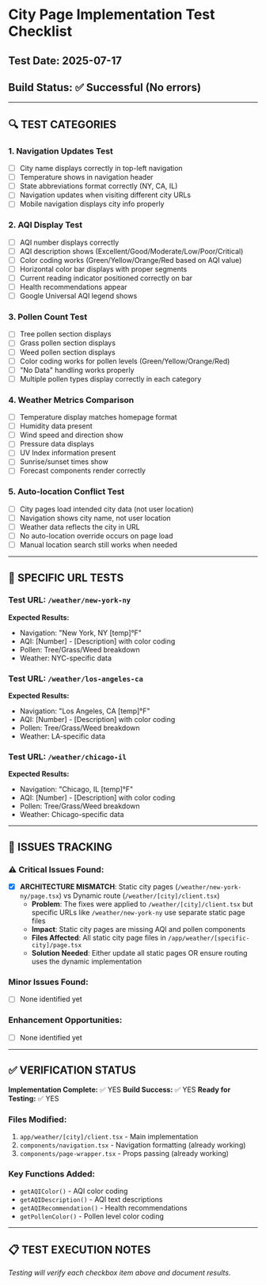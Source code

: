 # City Page Implementation Test Checklist

## Test Date: 2025-07-17
## Build Status: ✅ Successful (No errors)

---

## 🔍 **TEST CATEGORIES**

### 1. **Navigation Updates Test**
- [ ] City name displays correctly in top-left navigation
- [ ] Temperature shows in navigation header
- [ ] State abbreviations format correctly (NY, CA, IL)
- [ ] Navigation updates when visiting different city URLs
- [ ] Mobile navigation displays city info properly

### 2. **AQI Display Test**
- [ ] AQI number displays correctly
- [ ] AQI description shows (Excellent/Good/Moderate/Low/Poor/Critical)
- [ ] Color coding works (Green/Yellow/Orange/Red based on AQI value)
- [ ] Horizontal color bar displays with proper segments
- [ ] Current reading indicator positioned correctly on bar
- [ ] Health recommendations appear
- [ ] Google Universal AQI legend shows

### 3. **Pollen Count Test**
- [ ] Tree pollen section displays
- [ ] Grass pollen section displays  
- [ ] Weed pollen section displays
- [ ] Color coding works for pollen levels (Green/Yellow/Orange/Red)
- [ ] "No Data" handling works properly
- [ ] Multiple pollen types display correctly in each category

### 4. **Weather Metrics Comparison**
- [ ] Temperature display matches homepage format
- [ ] Humidity data present
- [ ] Wind speed and direction show
- [ ] Pressure data displays
- [ ] UV Index information present
- [ ] Sunrise/sunset times show
- [ ] Forecast components render correctly

### 5. **Auto-location Conflict Test**
- [ ] City pages load intended city data (not user location)
- [ ] Navigation shows city name, not user location
- [ ] Weather data reflects the city in URL
- [ ] No auto-location override occurs on page load
- [ ] Manual location search still works when needed

---

## 🎯 **SPECIFIC URL TESTS**

### Test URL: `/weather/new-york-ny`
**Expected Results:**
- Navigation: "New York, NY [temp]°F"
- AQI: [Number] - [Description] with color coding
- Pollen: Tree/Grass/Weed breakdown
- Weather: NYC-specific data

### Test URL: `/weather/los-angeles-ca`
**Expected Results:**
- Navigation: "Los Angeles, CA [temp]°F"
- AQI: [Number] - [Description] with color coding
- Pollen: Tree/Grass/Weed breakdown
- Weather: LA-specific data

### Test URL: `/weather/chicago-il`
**Expected Results:**
- Navigation: "Chicago, IL [temp]°F"
- AQI: [Number] - [Description] with color coding
- Pollen: Tree/Grass/Weed breakdown
- Weather: Chicago-specific data

---

## 🐛 **ISSUES TRACKING**

### ⚠️ Critical Issues Found:
- [x] **ARCHITECTURE MISMATCH**: Static city pages (`/weather/new-york-ny/page.tsx`) vs Dynamic route (`/weather/[city]/client.tsx`)
  - **Problem**: The fixes were applied to `/weather/[city]/client.tsx` but specific URLs like `/weather/new-york-ny` use separate static page files
  - **Impact**: Static city pages are missing AQI and pollen components 
  - **Files Affected**: All static city page files in `/app/weather/[specific-city]/page.tsx`
  - **Solution Needed**: Either update all static pages OR ensure routing uses the dynamic implementation

### Minor Issues Found:
- [ ] None identified yet

### Enhancement Opportunities:
- [ ] None identified yet

---

## ✅ **VERIFICATION STATUS**

**Implementation Complete:** ✅ YES
**Build Success:** ✅ YES
**Ready for Testing:** ✅ YES

### Files Modified:
1. `app/weather/[city]/client.tsx` - Main implementation
2. `components/navigation.tsx` - Navigation formatting (already working)
3. `components/page-wrapper.tsx` - Props passing (already working)

### Key Functions Added:
- `getAQIColor()` - AQI color coding
- `getAQIDescription()` - AQI text descriptions  
- `getAQIRecommendation()` - Health recommendations
- `getPollenColor()` - Pollen level color coding

---

## 📋 **TEST EXECUTION NOTES**

*Testing will verify each checkbox item above and document results.*